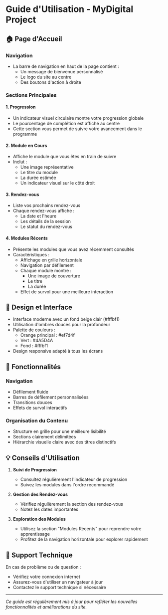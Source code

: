 # Guide d'Utilisation - MyDigital Project

## 🏠 Page d'Accueil

### Navigation
- La barre de navigation en haut de la page contient :
  - Un message de bienvenue personnalisé
  - Le logo du site au centre
  - Des boutons d'action à droite

### Sections Principales

#### 1. Progression
- Un indicateur visuel circulaire montre votre progression globale
- Le pourcentage de complétion est affiché au centre
- Cette section vous permet de suivre votre avancement dans le programme

#### 2. Module en Cours
- Affiche le module que vous êtes en train de suivre
- Inclut :
  - Une image représentative
  - Le titre du module
  - La durée estimée
  - Un indicateur visuel sur le côté droit

#### 3. Rendez-vous
- Liste vos prochains rendez-vous
- Chaque rendez-vous affiche :
  - La date et l'heure
  - Les détails de la session
  - Le statut du rendez-vous

#### 4. Modules Récents
- Présente les modules que vous avez récemment consultés
- Caractéristiques :
  - Affichage en grille horizontale
  - Navigation par défilement
  - Chaque module montre :
    - Une image de couverture
    - Le titre
    - La durée
  - Effet de survol pour une meilleure interaction

## 🎨 Design et Interface

- Interface moderne avec un fond beige clair (#fffbf1)
- Utilisation d'ombres douces pour la profondeur
- Palette de couleurs :
  - Orange principal : #ef7d4f
  - Vert : #4A5D4A
  - Fond : #fffbf1
- Design responsive adapté à tous les écrans

## 📱 Fonctionnalités

### Navigation
- Défilement fluide
- Barres de défilement personnalisées
- Transitions douces
- Effets de survol interactifs

### Organisation du Contenu
- Structure en grille pour une meilleure lisibilité
- Sections clairement délimitées
- Hiérarchie visuelle claire avec des titres distinctifs

## 💡 Conseils d'Utilisation

1. **Suivi de Progression**
   - Consultez régulièrement l'indicateur de progression
   - Suivez les modules dans l'ordre recommandé

2. **Gestion des Rendez-vous**
   - Vérifiez régulièrement la section des rendez-vous
   - Notez les dates importantes

3. **Exploration des Modules**
   - Utilisez la section "Modules Récents" pour reprendre votre apprentissage
   - Profitez de la navigation horizontale pour explorer rapidement

## 🔧 Support Technique

En cas de problème ou de question :
- Vérifiez votre connexion internet
- Assurez-vous d'utiliser un navigateur à jour
- Contactez le support technique si nécessaire

---

*Ce guide est régulièrement mis à jour pour refléter les nouvelles fonctionnalités et améliorations du site.*
